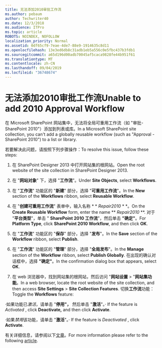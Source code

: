 ```yaml
---
title: 无法添加2010审批工作流
ms.author: pebaum
author: Techwriter40
ms.date: 12/3/2018
ms.audience: ITPro
ms.topic: article
ROBOTS: NOINDEX, NOFOLLOW
localization_priority: Normal
ms.assetid: 0df65cf9-7eae-4de7-88e9-1914635c8d11
ms.openlocfilehash: 13e3ed6db8c31adb1eb5a556c0e5fbc437b3fdb1
ms.sourcegitcommit: a65d196d00adb70045af5caca9828fe44b951f61
ms.translationtype: MT
ms.contentlocale: zh-CN
ms.lasthandoff: 09/04/2019
ms.locfileid: "36748674"
---
```

# <a name="unable-to-add-2010-approval-workflow"></a><span data-ttu-id="a513e-102">无法添加2010审批工作流</span><span class="sxs-lookup"><span data-stu-id="a513e-102">Unable to add 2010 Approval Workflow</span></span>

<span data-ttu-id="a513e-103">在 Microsoft SharePoint 网站集中，无法将全局可重用工作流（如 "审批-SharePoint 2010"）添加到列表或库。</span><span class="sxs-lookup"><span data-stu-id="a513e-103">In a Microsoft SharePoint site collection, you can't add a globally reusable workflow (such as "Approval - SharePoint 2010") to a list or library.</span></span>
  
<span data-ttu-id="a513e-104">若要解决此问题，请按照下列步骤操作：</span><span class="sxs-lookup"><span data-stu-id="a513e-104">To resolve this issue, follow these steps:</span></span> 
  
1. <span data-ttu-id="a513e-105">在 SharePoint Designer 2013 中打开网站集的根网站。</span><span class="sxs-lookup"><span data-stu-id="a513e-105">Open the root website of the site collection in SharePoint Designer 2013.</span></span>
  
2. <span data-ttu-id="a513e-106">在 "**网站对象**" 下，选择 "**工作流**"。</span><span class="sxs-lookup"><span data-stu-id="a513e-106">Under **Site Objects**, select **Workflows**.</span></span> 
  
3. <span data-ttu-id="a513e-107">在 "**工作流**" 功能区的 "**新建**" 部分，选择 "**可重用工作流**"。</span><span class="sxs-lookup"><span data-stu-id="a513e-107">In the **New** section of the **Workflows** ribbon, select **Reusable Workflow**.</span></span> 
  
4. <span data-ttu-id="a513e-108">在 "**创建可重用工作流**" 表单中，输入名称 \* \* *Repair2010* \* \*。</span><span class="sxs-lookup"><span data-stu-id="a513e-108">On the **Create Reusable Workflow** form, enter the name \*\* *Repair2010* \*\*.</span></span> <span data-ttu-id="a513e-109">对于 "**平台类型**"，单击 " **SharePoint 2010 工作流**"，然后单击 **"确定"**。</span><span class="sxs-lookup"><span data-stu-id="a513e-109">For **Platform Type**, click **SharePoint 2010 Workflow**, and then click **OK**.</span></span> 
  
1. <span data-ttu-id="a513e-110">在 "**工作流**" 功能区的 "**保存**" 部分，选择 "**发布**"。</span><span class="sxs-lookup"><span data-stu-id="a513e-110">In the **Save** section of the **Workflow** ribbon, select **Publish**.</span></span> 
  
2. <span data-ttu-id="a513e-111">在 "**工作流**" 功能区的 "**管理**" 部分，选择 "**全局发布**"。</span><span class="sxs-lookup"><span data-stu-id="a513e-111">In the **Manage** section of the **Workflow** ribbon, select **Publish Globally**.</span></span> <span data-ttu-id="a513e-112">在出现的确认对话框中，选择 **"确定"**。</span><span class="sxs-lookup"><span data-stu-id="a513e-112">In the confirmation dialog box that appears, select **OK**.</span></span> 
  
3. <span data-ttu-id="a513e-113">在 web 浏览器中，找到网站集的根网站，然后访问 "**网站设置** \> "**网站集功能**。</span><span class="sxs-lookup"><span data-stu-id="a513e-113">In a web browser, locate the root website of the site collection, and then access **Site Settings** \> **Site Collection Features**.</span></span> <span data-ttu-id="a513e-114">切换**工作流**功能：</span><span class="sxs-lookup"><span data-stu-id="a513e-114">Toggle the **Workflows** feature:</span></span> 
  
<span data-ttu-id="a513e-115">·如果功能已*激活*，请单击 "**停用"，** 然后单击 "**激活**"。</span><span class="sxs-lookup"><span data-stu-id="a513e-115">· If the feature is  *Activated*  , click **Deactivate,** and then click **Activate**.</span></span> 
  
<span data-ttu-id="a513e-116">·如果*禁用*该功能，请单击 "**激活**"。</span><span class="sxs-lookup"><span data-stu-id="a513e-116">· If the feature is  *Deactivated*  , click **Activate**.</span></span> 
  
<span data-ttu-id="a513e-117">有关详细信息，请参阅以下[文章](https://go.microsoft.com/fwlink/?linkid=2047770&amp;clcid=0x409)。</span><span class="sxs-lookup"><span data-stu-id="a513e-117">For more information please refer to the following [article](https://go.microsoft.com/fwlink/?linkid=2047770&amp;clcid=0x409).</span></span>
  

